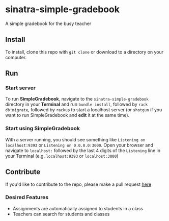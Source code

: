 # sinatra-simple-gradebook
A simple gradebook for the busy teacher

## Install
To install, clone this repo with `git clone` or download to a directory on your computer.

## Run
### Start server
To run **SimpleGradebook**, navigate to the `sinatra-simple-gradebook` directory in your **Terminal** and run `bundle install`, followed by `rack db:migrate`, followed by `rackup` to start a localhost server (or `shotgun` if you want to run SimpleGradebook and **edit** it at the same time). 
### Start using SimpleGradebook
With a server running, you should see something like `Listening on localhost:9393` or `Listening on 0.0.0.0:3000`. Open your browser and navigate to `localhost:` followed by the last 4 digits of the `Listening` line in your Terminal (e.g. `localhost:9393` or `localhost:3000`)

## Contribute
If you'd like to contribute to the repo, please make a pull request [here](https://github.com/mdo5004/sinatra-simple-gradebook)

### Desired Features
+ Assignments are automatically assigned to students in a class
+ Teachers can search for students and classes
